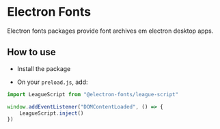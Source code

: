 # Electron Fonts

Electron fonts packages provide font archives em electron desktop apps.

## How to use

* Install the package

* On your `preload.js`, add:

```ts
import LeagueScript from "@electron-fonts/league-script"

window.addEventListener("DOMContentLoaded", () => {
    LeagueScript.inject()
})
```